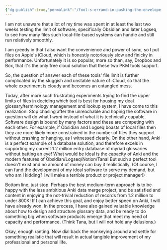 ```yaml
---
{"dg-publish":true,"permalink":"/fool-s-errand-in-pushing-the-envelope-of-software-limit/","noteIcon":"2","created":"","updated":""}
---
```


I am not unaware that a lot of my time was spent in at least the last two weeks testing the limit of software, specifically Obsidian and later Logseq, to see how many files such local-file-based systems can handle and still run relatively smoothly. 

I am greedy in that I also want the convenience and power of sync, so I put files on Apple's iCloud, which is honestly notoriously slow and finicky in performance. Unfortunately it is so popular, more so than, say, Dropbox and Box, that it's the only free cloud solution that these two PKM tools support.

So, the question of answer each of these tools' file limit is further complicated by the sluggish and unstable nature of iCloud, so that the whole experiment is cloudy and becomes an entangled mess.

Today, after more such frustrating experiments trying to find the upper limits of files in deciding which tool is best for housing my deal glossary/terminology management and lookup system, I have come to this realization: Stop chasing after the unreachable and hoping the software in question will do what I *want* instead of what it is technically capable. Software design is bound by many factors and these are competing with each other. For example, if Obsidian and Logseq boasts of local files then they are more likely more constrained in the number of files they support without crashing or hanging, as I witnessed clearly. On the other hand, Anki is a perfect example of a database solution, and therefore excels in supporting my current 1.2 million entry database of myriad glossaries without batting an eye! What would be ideal is the capacity of Anki and the modern features of Obsidian/Logseq/Notion/Tana! But such a perfect tool doesn't exist and no amount of money can buy it realistically. (Of course, I can fund the development of my ideal software to serve my demand, but who am I kidding? I will make a terrible product or project manager!) 

Bottom line, just stop. Perhaps the best medium-term approach is to be happy with the less ambitious Anki data merge project, and be satisfied and content in enjoying the not-trivial reduction of records from 1.2 million to under 800K! If I can achieve this goal, and enjoy better speed on Anki, I will have already won. In the process, I have also gained valuable knowledge about how to design and structure glossary data, and be ready to do something big when software products emerge that meet my need of capacity and performance. (Think Tana, but I will not hold any delusions.)

Okay, enough ranting. Now dial back the monkeying around and settle for something realistic that will result in actual tangible improvement of my professional and personal life.